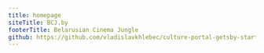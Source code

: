 ```yaml
---
title: homepage
siteTitle: BCJ.by
footerTitle: Belarusian Cinema Jungle
github: https://github.com/vladislavkhlebec/culture-portal-getsby-starter
---
```

